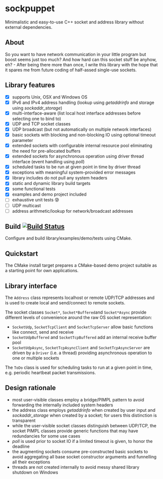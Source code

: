 # sockpuppet
Minimalistic and easy-to-use C++ socket and address library without external dependencies.

## About
So you want to have network communication in your little program but boost seems just too much? And how hard can this socket stuff be anyhow, eh? - After being there more than once, I write this library with the hope that it spares me from future coding of half-assed single-use sockets.

## Library features
- [x] supports Unix, OSX and Windows OS
- [x] IPv6 and IPv4 address handling (lookup using *getaddrinfo* and storage using *sockaddr_storage*)
- [x] multi-interface-aware (list local host interface addresses before selecting one to bind to)
- [x] UDP and TCP socket classes
- [x] UDP broadcast (but not automatically on multiple network interfaces)
- [x] basic sockets with blocking and non-blocking IO using optional timeout parameter
- [x] extended sockets with configurable internal resource pool eliminating the need for pre-allocated buffers
- [x] extended sockets for asynchronous operation using driver thread interface (event handling using *poll*)
- [x] scheduled tasks to be run at given point in time by driver thread
- [x] exceptions with meaningful system-provided error messages
- [x] library includes do not pull any system headers
- [x] static and dynamic library build targets
- [x] some functional tests
- [x] examples and demo project included
- [ ] exhaustive unit tests :cold_sweat:
- [ ] UDP multicast
- [ ] address arithmetic/lookup for network/broadcast addresses

## Build [![Build Status](https://travis-ci.com/mporsch/sockpuppet.svg?branch=master)](https://travis-ci.com/mporsch/sockpuppet)
Configure and build library/examples/demo/tests using CMake.

## Quickstart
The CMake install target prepares a CMake-based demo project suitable as a starting point for own applications.

## Library interface
The `Address` class represents localhost or remote UDP/TCP addresses and is used to create local and send/connect to remote sockets.

The socket classes `Socket*`, `Socket*Buffered`and `Socket*Async` provide different levels of convenience around the raw OS socket representation:
* `SocketUdp`, `SocketTcpClient` and `SocketTcpServer` allow basic functions like connect, send and receive
* `SocketUdpBuffered` and `SocketTcpBuffered` add an internal receive buffer pool
* `SocketUdpAsync`, `SocketTcpAsyncClient` and `SocketTcpAsyncServer` are driven by a `Driver` (i.e. a thread) providing asynchronous operation to one or multiple sockets

The `ToDo` class is used for scheduling tasks to run at a given point in time, e.g. periodic heartbeat packet transmissions.

## Design rationale
* most user-visible classes employ a bridge/PIMPL pattern to avoid forwarding the internally included system headers
* the address class employs *getaddrinfo* when created by user input and *sockaddr_storage* when created by a socket; for users this distinction is transparent
* while the user-visible socket classes distinguish between UDP/TCP, the socket PIMPL classes provide generic functions that may have redundancies for some use cases
* *poll* is used prior to socket IO if a limited timeout is given, to honor the deadline
* the augmenting sockets consume pre-constructed basic sockets to avoid aggregating all base socket constructor arguments and funnelling all their exceptions
* threads are not created internally to avoid messy shared library shutdown on Windows
